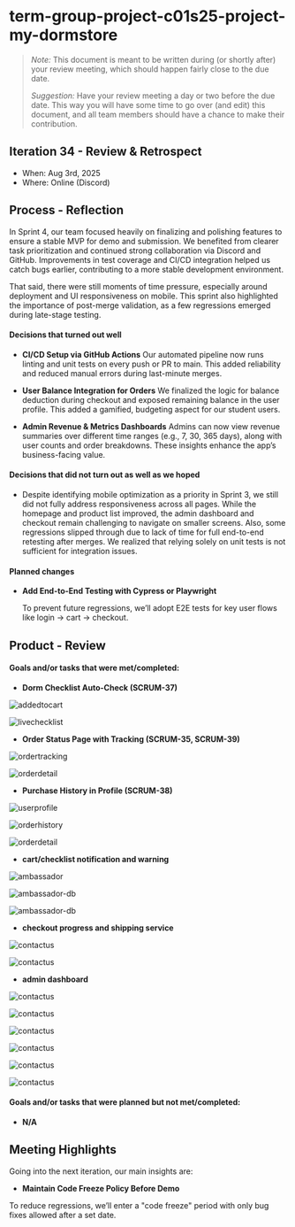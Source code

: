 # term-group-project-c01s25-project-my-dormstore

 > _Note:_ This document is meant to be written during (or shortly after) your review meeting, which should happen fairly close to the due date.      
 >      
 > _Suggestion:_ Have your review meeting a day or two before the due date. This way you will have some time to go over (and edit) this document, and all team members should have a chance to make their contribution.


## Iteration 34 - Review & Retrospect

 * When: Aug 3rd, 2025
 * Where: Online (Discord)

## Process - Reflection

In Sprint 4, our team focused heavily on finalizing and polishing features to ensure a stable MVP for demo and submission. We benefited from clearer task prioritization and continued strong collaboration via Discord and GitHub. Improvements in test coverage and CI/CD integration helped us catch bugs earlier, contributing to a more stable development environment.

That said, there were still moments of time pressure, especially around deployment and UI responsiveness on mobile. This sprint also highlighted the importance of post-merge validation, as a few regressions emerged during late-stage testing.

#### Decisions that turned out well

- **CI/CD Setup via GitHub Actions**
Our automated pipeline now runs linting and unit tests on every push or PR to main. This added reliability and reduced manual errors during last-minute merges.

- **User Balance Integration for Orders**
We finalized the logic for balance deduction during checkout and exposed remaining balance in the user profile. This added a gamified, budgeting aspect for our student users.

- **Admin Revenue & Metrics Dashboards**
Admins can now view revenue summaries over different time ranges (e.g., 7, 30, 365 days), along with user counts and order breakdowns. These insights enhance the app’s business-facing value.


#### Decisions that did not turn out as well as we hoped

- Despite identifying mobile optimization as a priority in Sprint 3, we still did not fully address responsiveness across all pages. While the homepage and product list improved, the admin dashboard and checkout remain challenging to navigate on smaller screens. Also, some regressions slipped through due to lack of time for full end-to-end retesting after merges. We realized that relying solely on unit tests is not sufficient for integration issues.

#### Planned changes

- **Add End-to-End Testing with Cypress or Playwright**
  
  To prevent future regressions, we’ll adopt E2E tests for key user flows like login → cart → checkout.

## Product - Review

#### Goals and/or tasks that were met/completed:

- **Dorm Checklist Auto-Check (SCRUM-37)**

![addedtocart](./images/addedtocart.png)

![livechecklist](./images/livechecklist.png)

- **Order Status Page with Tracking (SCRUM-35, SCRUM-39)**

![ordertracking](./images/ordertrackingpage.png)

![orderdetail](./images/orderstatus.png)

- **Purchase History in Profile (SCRUM-38)**

![userprofile](./images/userprofile.png)

![orderhistory](./images/orderhistory.png)

![orderdetail](./images/orderdetail.png)

- **cart/checklist notification and warning**

![ambassador](./images/requirement.png)

![ambassador-db](./images/recommended.png)

![ambassador-db](./images/cartnotifi.png)


- **checkout progress and shipping service**

![contactus](./images/checkoutprogress.png)

![contactus](./images/shippingservice.png)

- **admin dashboard**

![contactus](./images/adminhome.png)

![contactus](./images/adminorders.png)

![contactus](./images/adminorderupdate.png)

![contactus](./images/adminproduct.png)

![contactus](./images/adminambass.png)

![contactus](./images/adminuser.png)



#### Goals and/or tasks that were planned but not met/completed:

- **N/A**


## Meeting Highlights

Going into the next iteration, our main insights are:

- **Maintain Code Freeze Policy Before Demo**

To reduce regressions, we’ll enter a "code freeze" period with only bug fixes allowed after a set date.





